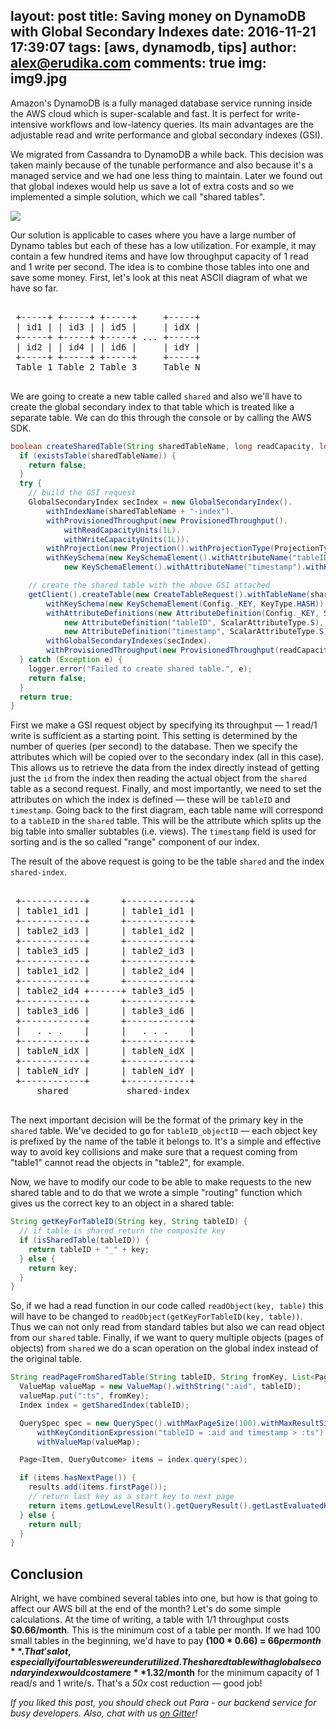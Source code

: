 layout: post
title: Saving money on DynamoDB with Global Secondary Indexes
date: 2016-11-21 17:39:07
tags: [aws, dynamodb, tips]
author: alex@erudika.com
comments: true
img: img9.jpg
---

Amazon's DynamoDB is a fully managed database service running inside the AWS cloud which is super-scalable and fast. It is perfect for write-intensive workflows and low-latency queries. Its main advantages are the adjustable read and write performance and global secondary indexes (GSI). 

We migrated from Cassandra to DynamoDB a while back. This decision was taken mainly because of the tunable performance and also because it's a managed service and we had one less thing to maintain. Later we found out that global indexes would help us save a lot of extra costs and so we implemented a simple solution, which we call "shared tables".

<!-- more -->

![](https://erudika.com/assets/img/blogpost_media7.png)

Our solution is applicable to cases where you have a large number of Dynamo tables but each of these has a low utilization. For example, it may contain a few hundred items and have low throughput capacity of 1 read and 1 write per second. The idea is to combine those tables into one and save some money. First, let's look at this neat ASCII diagram of what we have so far.

<pre>

 +-----+ +-----+ +-----+     +-----+
 | id1 | | id3 | | id5 |     | idX |
 +-----+ +-----+ +-----+ ... +-----+
 | id2 | | id4 | | id6 |     | idY |
 +-----+ +-----+ +-----+     +-----+
 Table 1 Table 2 Table 3     Table N

</pre>

We are going to create a new table called `shared` and also we'll have to create the global secondary index to that table which is treated like a separate table. We can do this through the console or by calling the AWS SDK.

```java
boolean createSharedTable(String sharedTableName, long readCapacity, long writeCapacity) {
  if (existsTable(sharedTableName)) {
    return false;
  }
  try {
    // build the GSI request
    GlobalSecondaryIndex secIndex = new GlobalSecondaryIndex().
        withIndexName(sharedTableName + "-index").
        withProvisionedThroughput(new ProvisionedThroughput().
            withReadCapacityUnits(1L).
            withWriteCapacityUnits(1L)).
        withProjection(new Projection().withProjectionType(ProjectionType.ALL)).
        withKeySchema(new KeySchemaElement().withAttributeName("tableID").withKeyType(KeyType.HASH),
            new KeySchemaElement().withAttributeName("timestamp").withKeyType(KeyType.RANGE));

    // create the shared table with the above GSI attached
    getClient().createTable(new CreateTableRequest().withTableName(sharedTableName).
        withKeySchema(new KeySchemaElement(Config._KEY, KeyType.HASH)).
        withAttributeDefinitions(new AttributeDefinition(Config._KEY, ScalarAttributeType.S),
            new AttributeDefinition("tableID", ScalarAttributeType.S),
            new AttributeDefinition("timestamp", ScalarAttributeType.S)).
        withGlobalSecondaryIndexes(secIndex).
        withProvisionedThroughput(new ProvisionedThroughput(readCapacity, writeCapacity)));
  } catch (Exception e) {
    logger.error("Failed to create shared table.", e);
    return false;
  }
  return true;
}
```

First we make a GSI request object by specifying its throughput — 1 read/1 write is sufficient as a starting point. This setting is determined by the number of queries (per second) to the database. Then we specify the attributes which will be copied over to the secondary index (all in this case). This allows us to retrieve the data from the index directly instead of getting just the `id` from the index then reading the actual object from the `shared` table as a second request. Finally, and most importantly, we need to set the attributes on which the index is defined — these will be `tableID` and `timestamp`. Going back to the first diagram, each table name will correspond to a `tableID` in the `shared` table. This will be the attribute which splits up the big table into smaller subtables (i.e. views). The `timestamp` field is used for sorting and is the so called "range" component of our index.

The result of the above request is going to be the table `shared` and the index `shared-index`.

<pre>

 +------------+      +------------+
 | table1_id1 |      | table1_id1 |
 +------------+      +------------+
 | table2_id3 |      | table1_id2 |
 +------------+      +------------+
 | table3_id5 |      | table2_id3 |
 +------------+      +------------+
 | table1_id2 |      | table2_id4 |
 +------------+      +------------+
 | table2_id4 +------+ table3_id5 |
 +------------+      +------------+
 | table3_id6 |      | table3_id6 |
 +------------+      +------------+
 |   . . .    |      |   . . .    |
 +------------+      +------------+
 | tableN_idX |      | tableN_idX |
 +------------+      +------------+
 | tableN_idY |      | tableN_idY |
 +------------+      +------------+
     shared           shared-index

</pre>

The next important decision will be the format of the primary key in the `shared` table. We've decided to go for `tableID_objectID` — each object key is prefixed by the name of the table it belongs to. It's a simple and effective way to avoid key collisions and make sure that a request coming from "table1" cannot read the objects in "table2", for example.  

Now, we have to modify our code to be able to make requests to the new shared table and to do that we wrote a simple "routing" function which gives us the correct key to an object in a shared table:

```java
String getKeyForTableID(String key, String tableID) {
  // if table is shared return the composite key
  if (isSharedTable(tableID)) {
    return tableID + "_" + key;
  } else {
    return key;
  }
}
```

So, if we had a read function in our code called `readObject(key, table)` this will have to be changed to `readObject(getKeyForTableID(key, table))`. Thus we can not only read from standard tables but also we can read object from our `shared` table. Finally, if we want to query multiple objects (pages of objects) from `shared` we do a scan operation on the global index instead of the original table.

```java
String readPageFromSharedTable(String tableID, String fromKey, List<Page<Item, QueryOutcome>> results) {
  ValueMap valueMap = new ValueMap().withString(":aid", tableID);
  valueMap.put(":ts", fromKey);
  Index index = getSharedIndex(tableID);

  QuerySpec spec = new QuerySpec().withMaxPageSize(100).withMaxResultSize(100).
      withKeyConditionExpression("tableID = :aid and timestamp > :ts").
      withValueMap(valueMap);

  Page<Item, QueryOutcome> items = index.query(spec);

  if (items.hasNextPage()) {
    results.add(items.firstPage());
    // return last key as a start key to next page
    return items.getLowLevelResult().getQueryResult().getLastEvaluatedKey().get("timestamp").getS();
  } else {
    return null;
  }
}
```

## Conclusion

Alright, we have combined several tables into one, but how is that going to affect our AWS bill at the end of the month? Let's do some simple calculations. At the time of writing, a table with 1/1 throughput costs **$0.66/month**. This is the minimum cost of a table per month. If we had 100 small tables in the beginning, we'd have to pay **(100 * 0.66) = $66 per month**. That's a lot, especially if our tables were underutilized. The shared table with a global secondary index would cost a mere **$1.32/month** for the minimum capacity of 1 read/s and 1 write/s. That's a *50x* cost reduction — good job!

*If you liked this post, you should check out Para - our backend service for busy developers. Also, chat with us [on Gitter](https://gitter.im/Erudika/para)!*